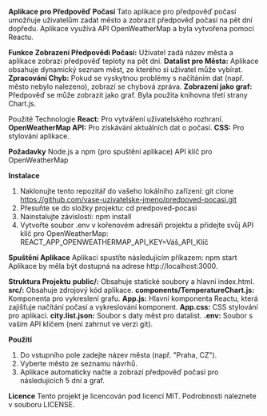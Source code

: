**Aplikace pro Předpověď Počasí**
Tato aplikace pro předpověď počasí umožňuje uživatelům zadat město a zobrazit předpověď počasí na pět dní dopředu. Aplikace využívá API OpenWeatherMap a byla vytvořena pomocí Reactu.

**Funkce**
**Zobrazení Předpovědi Počasí:** Uživatel zadá název města a aplikace zobrazí předpověď teploty na pět dní.
**Datalist pro Města:** Aplikace obsahuje dynamický seznam měst, ze kterého si uživatel může vybírat.
**Zpracování Chyb:** Pokud se vyskytnou problémy s načítáním dat (např. město nebylo nalezeno), zobrazí se chybová zpráva.
**Zobrazení jako graf:** Předpověď se může zobrazit jako graf. Byla použita knihovna třetí strany Chart.js.

Použité Technologie
**React:** Pro vytváření uživatelského rozhraní.
**OpenWeatherMap API:** Pro získávání aktuálních dat o počasí.
**CSS:** Pro stylování aplikace.

**Požadavky**
Node.js a npm (pro spuštění aplikace)
API klíč pro OpenWeatherMap

**Instalace**
1. Naklonujte tento repozitář do vašeho lokálního zařízení:
git clone https://github.com/vase-uzivatelske-jmeno/predpoved-pocasi.git
2. Přesuňte se do složky projektu:
cd predpoved-pocasi
3. Nainstalujte závislosti:
npm install
4. Vytvořte soubor .env v kořenovém adresáři projektu a přidejte svůj API klíč pro OpenWeatherMap:
REACT_APP_OPENWEATHERMAP_API_KEY=Váš_API_Klíč

**Spuštění Aplikace**
Aplikaci spustíte následujícím příkazem:
npm start
Aplikace by měla být dostupná na adrese http://localhost:3000.

**Struktura Projektu**
**public/:** Obsahuje statické soubory a hlavní index.html.
**src/:** Obsahuje zdrojový kód aplikace.
**components/TemperatureChart.js:** Komponenta pro vykreslení grafu.
**App.js:** Hlavní komponenta Reactu, která zajišťuje načítání počasí a vykreslování komponent.
**App.css:** CSS stylování pro aplikaci.
**city.list.json:** Soubor s daty měst pro datalist.
**.env:** Soubor s vaším API klíčem (není zahrnut ve verzi git).

**Použití**
1. Do vstupního pole zadejte název města (např. "Praha, CZ").
2. Vyberte město ze seznamu návrhů.
3. Aplikace automaticky načte a zobrazí předpověď počasí pro následujících 5 dní a graf.

**Licence**
Tento projekt je licencován pod licencí MIT. Podrobnosti naleznete v souboru LICENSE.
